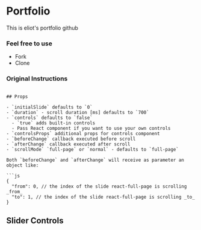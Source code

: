 # Portfolio 

This is eliot's portfolio github


### Feel free to use 
- Fork
- Clone

### Original Instructions

```

## Props

- `initialSlide` defaults to `0`
- `duration` - scroll duration [ms] defaults to `700`
- `controls` defaults to `false`
  - `true` adds built-in controls
  - Pass React component if you want to use your own controls
- `controlsProps` additional props for controls component
- `beforeChange` callback executed before scroll
- `afterChange` callback executed after scroll
- `scrollMode` `full-page` or `normal` - defaults to `full-page`

Both `beforeChange` and `afterChange` will receive as parameter an object like:

```js
{
  "from": 0, // the index of the slide react-full-page is scrolling _from_
  "to": 1, // the index of the slide react-full-page is scrolling _to_
}
```

## Slider Controls
